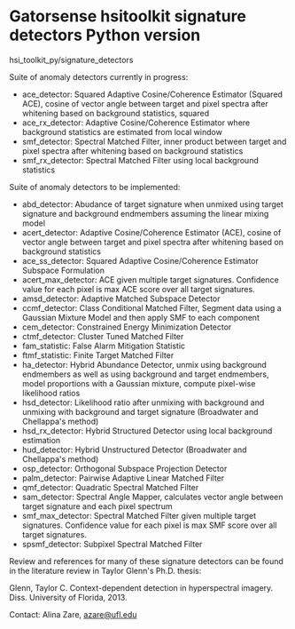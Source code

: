 # Gatorsense hsitoolkit signature detectors Python version
hsi_toolkit_py/signature_detectors

Suite of anomaly detectors currently in progress:
- ace_detector: Squared Adaptive Cosine/Coherence Estimator (Squared ACE), cosine of vector angle between target and pixel spectra after whitening based on background statistics, squared
- ace_rx_detector: Adaptive Cosine/Coherence Estimator where background statistics are estimated from local window
- smf_detector: Spectral Matched Filter, inner product between target and pixel spectra after whitening based on background statistics
- smf_rx_detector: Spectral Matched Filter using local background statistics


Suite of anomaly detectors to be implemented:
- abd_detector: Abudance of target signature when unmixed using target signature and background endmembers assuming the linear mixing model
- acert_detector: Adaptive Cosine/Coherence Estimator (ACE), cosine of vector angle between target and pixel spectra after whitening based on background statistics
- ace_ss_detector: Squared Adaptive Cosine/Coherence Estimator Subspace Formulation
- acert_max_detector: ACE given multiple target signatures. Confidence value for each pixel is max ACE score over all target signatures.
- amsd_detector: Adaptive Matched Subspace Detector
- ccmf_detector: Class Conditional Matched Filter, Segment data using a Gaussian Mixture Model and then apply SMF to each component
- cem_detector: Constrained Energy Minimization Detector
- ctmf_detector: Cluster Tuned Matched Filter
- fam_statistic: False Alarm Mitigation Statistic
- ftmf_statistic: Finite Target Matched Filter
- ha_detector: Hybrid Abundance Detector, unmix using background endmembers as well as using background and target endmembers, model proportions with a Gaussian mixture, compute pixel-wise likelihood ratios
- hsd_detector: Likelihood ratio after unmixing with background and unmixing with background and target signature (Broadwater and Chellappa's method)
- hsd_rx_detector: Hybrid Structured Detector using local background estimation
- hud_detector: Hybrid Unstructured Detector (Broadwater and Chellappa's method)
- osp_detector: Orthogonal Subspace Projection Detector
- palm_detector: Pairwise Adaptive Linear Matched Filter
- qmf_detector: Quadratic Spectral Matched Filter
- sam_detector: Spectral Angle Mapper, calculates vector angle between target signature and each pixel spectrum
- smf_max_detector: Spectral Matched Filter given multiple target signatures. Confidence value for each pixel is max SMF score over all target signatures.
- spsmf_detector: Subpixel Spectral Matched Filter

<!-- Anomaly detectors can also be run in *Segmented* mode using segmented.m utility.
Segmented mode is where a detector is applied to segments of the imagery separately (i.e., background statistics computed from segment rather than full image).  
See segmented examples in demo code. -->

Review and references for many of these signature detectors can be found in the literature review in Taylor Glenn's Ph.D. thesis:

Glenn, Taylor C. Context-dependent detection in hyperspectral imagery. Diss. University of Florida, 2013.

Contact: Alina Zare, azare@ufl.edu
